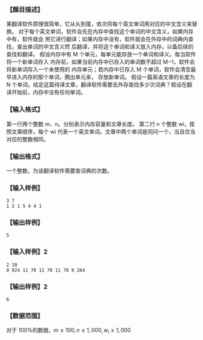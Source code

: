 ### 【题目描述】

某翻译软件原理很简单，它从头到尾，依次将每个英文单词用对应的中文含义来替换。
对于每个英文单词，软件会先在内存中查找这个单词的中文含义，如果内存中有，软件就会
用它进行翻译；如果内存中没有，软件就会在外存中的词典内查找，查出单词的中文含义然
后翻译，并将这个单词和译义放入内存，以备后续的查找和翻译。 
假设内存中有 M 个单元，每单元能存放一个单词和译义。每当软件将一个新单词存入
内存前，如果当前内存中已存入的单词数不超过 M−1，软件会将新单词存入一个未使用的
内存单元；若内存中已存入 M 个单词，软件会清空最早进入内存的那个单词，腾出单元来，
存放新单词。 
假设一篇英语文章的长度为 N 个单词。给定这篇待译文章，翻译软件需要去外存查找多少次词典？假设在翻译开始前，内存中没有任何单词。

### 【输入格式】

第一行两个整数 m、n。分别表示内存容量和文章长度。 
第二行 n 个整数 wi，按照文章顺序，每个 wi 代表一个英文单词。文章中两个单词是同问一个，当且仅当对应的整数相同。


### 【输出格式】

一个整数，为该翻译软件需要查词典的次数。 

### 【输入样例】

```plaintext
3 7 
1 2 1 5 4 4 1 
```

### 【输出样例】 

```plaintext
5
```

### 【输入样例】2

```plaintext
2 10 
8 824 11 78 11 78 11 78 8 264 
```

### 【输出样例】2

```plaintext
6
```

### 【数据范围】

对于 100%的数据，$m \leq 100, n \leq 1,000, w_i \leq 1,000$
